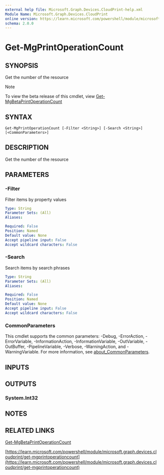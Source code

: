 ```yaml
---
external help file: Microsoft.Graph.Devices.CloudPrint-help.xml
Module Name: Microsoft.Graph.Devices.CloudPrint
online version: https://learn.microsoft.com/powershell/module/microsoft.graph.devices.cloudprint/get-mgprintoperationcount
schema: 2.0.0
---
```


# Get-MgPrintOperationCount

## SYNOPSIS
Get the number of the resource

> [!NOTE]
> To view the beta release of this cmdlet, view [Get-MgBetaPrintOperationCount](/powershell/module/Microsoft.Graph.Beta.Devices.CloudPrint/Get-MgBetaPrintOperationCount?view=graph-powershell-beta)

## SYNTAX

```
Get-MgPrintOperationCount [-Filter <String>] [-Search <String>] [<CommonParameters>]
```

## DESCRIPTION
Get the number of the resource

## PARAMETERS

### -Filter
Filter items by property values

```yaml
Type: String
Parameter Sets: (All)
Aliases:

Required: False
Position: Named
Default value: None
Accept pipeline input: False
Accept wildcard characters: False
```

### -Search
Search items by search phrases

```yaml
Type: String
Parameter Sets: (All)
Aliases:

Required: False
Position: Named
Default value: None
Accept pipeline input: False
Accept wildcard characters: False
```

### CommonParameters
This cmdlet supports the common parameters: -Debug, -ErrorAction, -ErrorVariable, -InformationAction, -InformationVariable, -OutVariable, -OutBuffer, -PipelineVariable, -Verbose, -WarningAction, and -WarningVariable. For more information, see [about_CommonParameters](http://go.microsoft.com/fwlink/?LinkID=113216).

## INPUTS

## OUTPUTS

### System.Int32
## NOTES

## RELATED LINKS
[Get-MgBetaPrintOperationCount](/powershell/module/Microsoft.Graph.Beta.Devices.CloudPrint/Get-MgBetaPrintOperationCount?view=graph-powershell-beta)

[https://learn.microsoft.com/powershell/module/microsoft.graph.devices.cloudprint/get-mgprintoperationcount](https://learn.microsoft.com/powershell/module/microsoft.graph.devices.cloudprint/get-mgprintoperationcount)


